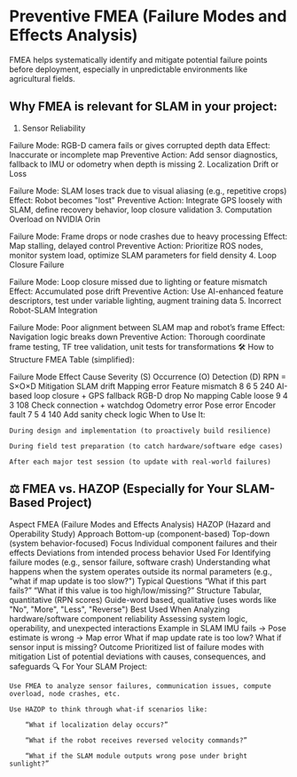 # Preventive FMEA (Failure Modes and Effects Analysis)

FMEA helps systematically identify and mitigate potential failure points before deployment, especially in unpredictable environments like agricultural fields.

## Why FMEA is relevant for SLAM in your project:

1. Sensor Reliability

Failure Mode: RGB-D camera fails or gives corrupted depth data
Effect: Inaccurate or incomplete map
Preventive Action: Add sensor diagnostics, fallback to IMU or odometry when depth is missing
2. Localization Drift or Loss

Failure Mode: SLAM loses track due to visual aliasing (e.g., repetitive crops)
Effect: Robot becomes "lost"
Preventive Action: Integrate GPS loosely with SLAM, define recovery behavior, loop closure validation
3. Computation Overload on NVIDIA Orin

Failure Mode: Frame drops or node crashes due to heavy processing
Effect: Map stalling, delayed control
Preventive Action: Prioritize ROS nodes, monitor system load, optimize SLAM parameters for field density
4. Loop Closure Failure

Failure Mode: Loop closure missed due to lighting or feature mismatch
Effect: Accumulated pose drift
Preventive Action: Use AI-enhanced feature descriptors, test under variable lighting, augment training data
5. Incorrect Robot-SLAM Integration

Failure Mode: Poor alignment between SLAM map and robot’s frame
Effect: Navigation logic breaks down
Preventive Action: Thorough coordinate frame testing, TF tree validation, unit tests for transformations
🛠 How to Structure FMEA Table (simplified):

Failure Mode	Effect	Cause	Severity (S)	Occurrence (O)	Detection (D)	RPN = S×O×D	Mitigation
SLAM drift	Mapping error	Feature mismatch	8	6	5	240	AI-based loop closure + GPS fallback
RGB-D drop	No mapping	Cable loose	9	4	3	108	Check connection + watchdog
Odometry error	Pose error	Encoder fault	7	5	4	140	Add sanity check logic
When to Use It:

    During design and implementation (to proactively build resilience)

    During field test preparation (to catch hardware/software edge cases)

    After each major test session (to update with real-world failures)

## ⚖️ FMEA vs. HAZOP (Especially for Your SLAM-Based Project)

Aspect	FMEA (Failure Modes and Effects Analysis)	HAZOP (Hazard and Operability Study)
Approach	Bottom-up (component-based)	Top-down (system behavior-focused)
Focus	Individual component failures and their effects	Deviations from intended process behavior
Used For	Identifying failure modes (e.g., sensor failure, software crash)	Understanding what happens when the system operates outside its normal parameters (e.g., "what if map update is too slow?")
Typical Questions	“What if this part fails?”	“What if this value is too high/low/missing?”
Structure	Tabular, quantitative (RPN scores)	Guide-word based, qualitative (uses words like "No", "More", "Less", "Reverse")
Best Used When	Analyzing hardware/software component reliability	Assessing system logic, operability, and unexpected interactions
Example in SLAM	IMU fails → Pose estimate is wrong → Map error	What if map update rate is too low? What if sensor input is missing?
Outcome	Prioritized list of failure modes with mitigation	List of potential deviations with causes, consequences, and safeguards
🔍 For Your SLAM Project:

    Use FMEA to analyze sensor failures, communication issues, compute overload, node crashes, etc.

    Use HAZOP to think through what-if scenarios like:

        “What if localization delay occurs?”

        “What if the robot receives reversed velocity commands?”

        “What if the SLAM module outputs wrong pose under bright sunlight?”